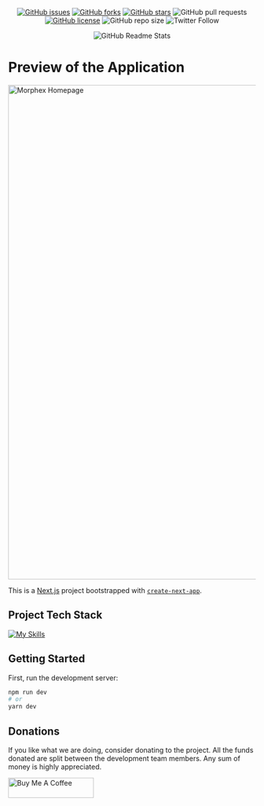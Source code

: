 <p align="center">
<a width="150px" href="https://github.com/morphex-labs/morphex/issues"><img alt="GitHub issues" src="https://img.shields.io/github/issues/morphex-labs/morphex?style=flat"></a>
<a href="https://github.com/morphex-labs/morphex/network"><img alt="GitHub forks" src="https://img.shields.io/github/forks/morphex-labs/morphex?style=flat&color=red"></a>
<a href="https://github.com/morphex-labs/morphex/stargazers"><img alt="GitHub stars" src="https://img.shields.io/github/stars/morphex-labs/morphex?style=flat"></a>
<img alt="GitHub pull requests" src="https://img.shields.io/github/issues-pr/morphex-labs/morphex?color=cyan">
<a href="https://github.com/morphex-labs/morphex/blob/main/LICENSE"><img alt="GitHub license" src="https://img.shields.io/github/license/morphex-labs/morphex?style=flat"></a>
<img alt="GitHub repo size" src="https://img.shields.io/github/repo-size/morphex-labs/morphex?color=green">
<img alt="Twitter Follow" src="https://img.shields.io/twitter/follow/MorpheusSwap">

<p align="center">
 <img src="https://user-images.githubusercontent.com/39880364/194701979-0d5b9f06-7dcb-4f5c-b303-78e63051a2dd.png" align="center" alt="GitHub Readme Stats" />
</p>

# Preview of the Application

<img width="1007" alt="Morphex Homepage" src="https://user-images.githubusercontent.com/39880364/192579941-aaf1e9d5-c5ae-401b-a1ed-ddf1bbbd3ae4.png">

This is a [Next.js](https://nextjs.org/) project bootstrapped with [`create-next-app`](https://github.com/vercel/next.js/tree/canary/packages/create-next-app).

## Project Tech Stack

[![My Skills](https://skillicons.dev/icons?i=nextjs,react,ts,redux,sass,solidity)](https://skillicons.dev)

## Getting Started

First, run the development server:

```bash
npm run dev
# or
yarn dev
```

## Donations

If you like what we are doing, consider donating to the project. All the funds donated are split between the development team members. Any sum of money is highly appreciated.

<a href="https://www.buymeacoffee.com/morphex" target="_blank"><img src="https://cdn.buymeacoffee.com/buttons/default-orange.png" alt="Buy Me A Coffee" height="41" width="174"></a>
